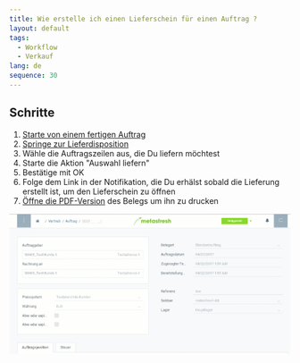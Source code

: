 ```yaml
---
title: Wie erstelle ich einen Lieferschein für einen Auftrag ?
layout: default
tags:
  - Workflow
  - Verkauf
lang: de
sequence: 30
---
```


## Schritte

1. [Starte von einem fertigen Auftrag](Auftrag_erfassen)
1. [Springe zur Lieferdisposition](SpringezuBelegen)
1. Wähle die Auftragszeilen aus, die Du liefern möchtest
1. Starte die Aktion "Auswahl liefern"
1. Bestätige mit OK
1. Folge dem Link in der Notifikation, die Du erhälst sobald die Lieferung erstellt ist, um den Lieferschein zu öffnen
1. [Öffne die PDF-Version](PDFVorschau) des Belegs um ihn zu drucken

![](assets/auftrag_liefern.gif)
